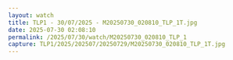 ```yaml
---
layout: watch
title: TLP1 - 30/07/2025 - M20250730_020810_TLP_1T.jpg
date: 2025-07-30 02:08:10
permalink: /2025/07/30/watch/M20250730_020810_TLP_1
capture: TLP1/2025/202507/20250729/M20250730_020810_TLP_1T.jpg
---
```

